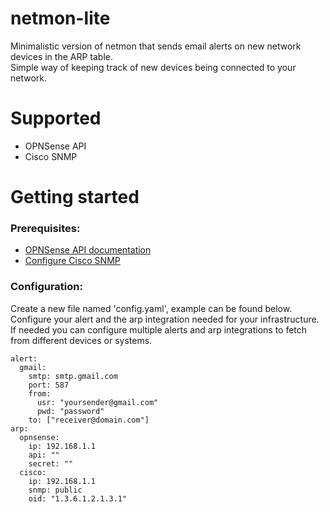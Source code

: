 # netmon-lite
Minimalistic version of netmon that sends email alerts on new network devices in the ARP table.  
Simple way of keeping track of new devices being connected to your network.

# Supported
- OPNSense API
- Cisco SNMP

# Getting started
### Prerequisites:
- [OPNSense API documentation](https://docs.opnsense.org/development/how-tos/api.html)
- [Configure Cisco SNMP](https://www.cisco.com/c/en/us/support/docs/ip/simple-network-management-protocol-snmp/7282-12.html)
### Configuration:
Create a new file named 'config.yaml', example can be found below. Configure your alert and the arp integration needed for your infrastructure. If needed you can configure multiple alerts and arp integrations to fetch from different devices or systems.
````
alert:
  gmail:
    smtp: smtp.gmail.com
    port: 587
    from:
      usr: "yoursender@gmail.com"
      pwd: "password"
    to: ["receiver@domain.com"]
arp:
  opnsense:
    ip: 192.168.1.1
    api: ""
    secret: ""
  cisco:
    ip: 192.168.1.1
    snmp: public
    oid: "1.3.6.1.2.1.3.1"
````
